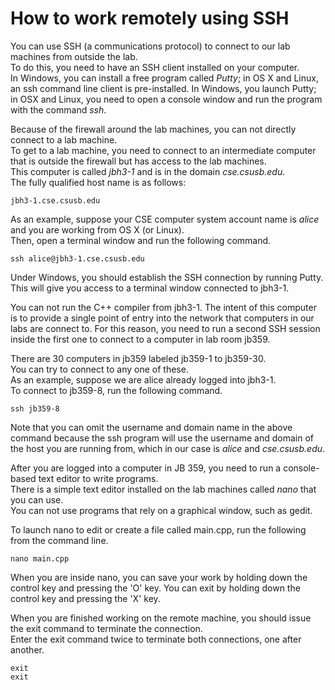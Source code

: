 # How to work remotely using SSH

You can use SSH (a communications protocol) to connect to our lab machines from outside the lab.  
To do this, you need to have an SSH client installed on your computer.  
In Windows, you can install a free program called _Putty_; 
in OS X and Linux, an ssh command line client is pre-installed. 
In Windows, you launch Putty; in OSX and Linux, you need to open a console window 
and run the program with the command _ssh_.

Because of the firewall around the lab machines, 
you can not directly connect to a lab machine.  
To get to a lab machine, you need to connect to an intermediate computer 
that is outside the firewall but has access to the lab machines.  
This computer is called _jbh3-1_ and is in the domain _cse.csusb.edu_.  
The fully qualified host name is as follows:

    jbh3-1.cse.csusb.edu

As an example, suppose your CSE computer system account name is _alice_ 
and you are working from OS X (or Linux).  
Then, open a terminal window and run the following command.

    ssh alice@jbh3-1.cse.csusb.edu

Under Windows, you should establish the SSH connection by running Putty.
This will give you access to a terminal window connected to jbh3-1.

You can not run the C++ compiler from jbh3-1. 
The intent of this computer is to provide a single point of entry into
the network that computers in our labs are connect to.
For this reason, you need to run a second SSH session inside the first one 
to connect to a computer in lab room jb359.

There are 30 computers in jb359 labeled jb359-1 to jb359-30.  
You can try to connect to any one of these.  
As an example, suppose we are alice already logged into jbh3-1.  
To connect to jb359-8, run the following command.

    ssh jb359-8

Note that you can omit the username and domain name in the above command 
because the ssh program will use the username and domain of the host you are running from, 
which in our case is _alice_ and _cse.csusb.edu_.

After you are logged into a computer in JB 359, 
you need to run a console-based text editor to write programs.  
There is a simple text editor installed on the lab machines called _nano_ that you can use.  
You can not use programs that rely on a graphical window, such as gedit.

To launch nano to edit or create a file called main.cpp, run the following from the command line.

    nano main.cpp

When you are inside nano, you can save your work by holding down the control key and pressing the 'O' key.  You can exit by holding down the control key and pressing the 'X' key.

When you are finished working on the remote machine, 
you should issue the exit command to terminate the connection.  
Enter the exit command twice to terminate both connections, one after another.

    exit
    exit


